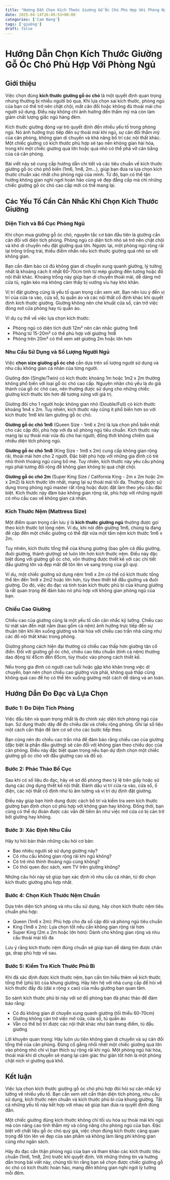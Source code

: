 ```yaml
---
title: "Hướng Dẫn Chọn Kích Thước Giường Gỗ Óc Chó Phù Hợp Với Phòng Ngủ"
date: 2025-04-14T16:49:53+00:00
categories: ['Cam Nang']
tags: ['giường']
draft: false
---
```

# Hướng Dẫn Chọn Kích Thước Giường Gỗ Óc Chó Phù Hợp Với Phòng Ngủ

## Giới thiệu

Việc chọn đúng **kích thước giường gỗ óc chó** là một quyết định quan trọng nhưng thường bị nhiều người bỏ qua. Khi lựa chọn sai kích thước, phòng ngủ của bạn có thể trở nên chật chội, mất cân đối hoặc không đủ thoải mái cho người sử dụng. Điều này không chỉ ảnh hưởng đến thẩm mỹ mà còn làm giảm chất lượng giấc ngủ hàng đêm.

Kích thước giường đóng vai trò quyết định đến nhiều yếu tố trong phòng ngủ. Nó ảnh hưởng trực tiếp đến sự thoải mái khi ngủ, sự cân đối thẩm mỹ của căn phòng, không gian di chuyển và khả năng bố trí các nội thất khác. Một chiếc giường có kích thước phù hợp sẽ tạo nên không gian hài hòa, trong khi một chiếc giường quá lớn hoặc quá nhỏ có thể phá vỡ cân bằng của cả căn phòng.

Bài viết này sẽ cung cấp hướng dẫn chi tiết và các tiêu chuẩn về kích thước giường gỗ óc chó phổ biến (1m6, 1m8, 2m…), giúp bạn đưa ra lựa chọn kích thước chuẩn xác nhất cho phòng ngủ của mình. Từ đó, bạn có thể tận hưởng không gian nghỉ ngơi hoàn hảo cùng vẻ đẹp đẳng cấp mà chỉ những chiếc giường gỗ óc chó cao cấp mới có thể mang lại.

## Các Yếu Tố Cần Cân Nhắc Khi Chọn Kích Thước Giường

### Diện Tích và Bố Cục Phòng Ngủ

Khi chọn mua giường gỗ óc chó, nguyên tắc cơ bản đầu tiên là giường cần cân đối với diện tích phòng. Phòng ngủ có diện tích nhỏ sẽ trở nên chật chội và khó di chuyển nếu đặt giường quá lớn. Ngược lại, một phòng ngủ rộng rãi lại trông trống trải, thiếu điểm nhấn nếu kích thước giường quá nhỏ so với không gian.

Bạn cần đảm bảo có đủ không gian di chuyển xung quanh giường, lý tưởng nhất là khoảng cách ít nhất 60-70cm tính từ mép giường đến tường hoặc đồ nội thất khác. Khoảng trống này giúp bạn di chuyển thoải mái, dễ dàng mở cửa tủ, ngăn kéo mà không cảm thấy bị vướng víu hay khó khăn.

Vị trí đặt giường cũng là yếu tố quan trọng cần xem xét. Bạn nên lưu ý đến vị trí của cửa ra vào, cửa sổ, tủ quần áo và các nội thất cố định khác khi quyết định kích thước giường. Giường không nên che khuất cửa sổ, cản trở việc đóng mở cửa phòng hay tủ quần áo.

Ví dụ cụ thể về việc lựa chọn kích thước:
- Phòng ngủ có diện tích dưới 12m² nên cân nhắc giường 1m6
- Phòng từ 15-20m² có thể phù hợp với giường 1m8
- Phòng trên 20m² có thể xem xét giường 2m hoặc lớn hơn

### Nhu Cầu Sử Dụng và Số Lượng Người Ngủ

Việc **chọn size giường gỗ óc chó** cần dựa trên số lượng người sử dụng và nhu cầu không gian cá nhân của từng người.

Giường đơn (Single/Twin) có kích thước khoảng 1m hoặc 1m2 x 2m thường không phổ biến với loại gỗ óc chó cao cấp. Nguyên nhân chủ yếu là do giá thành của gỗ óc chó cao, nên thường được sử dụng cho những chiếc giường kích thước lớn hơn để tương xứng với giá trị.

Giường đôi cho 1 người hoặc không gian nhỏ (Double/Full) có kích thước khoảng 1m4 x 2m. Tuy nhiên, kích thước này cũng ít phổ biến hơn so với kích thước 1m6 khi làm giường gỗ óc chó.

**Giường gỗ óc chó 1m6** (Queen Size - 1m6 x 2m) là lựa chọn phổ biến nhất cho các cặp đôi, phù hợp với đa số phòng ngủ tiêu chuẩn. Kích thước này mang lại sự thoải mái vừa đủ cho hai người, đồng thời không chiếm quá nhiều diện tích phòng ngủ.

**Giường gỗ óc chó 1m8** (King Size - 1m8 x 2m) cung cấp không gian rộng rãi, thoải mái hơn cho 2 người. Đặc biệt phù hợp với những gia đình có trẻ nhỏ thỉnh thoảng ngủ cùng bố mẹ. Tuy nhiên, kích thước này yêu cầu phòng ngủ phải tương đối rộng để không gian không bị quá chật chội.

**Giường gỗ óc chó 2m** (Super King Size / California King - 2m x 2m hoặc 2m x 2m2) là kích thước lớn nhất, mang lại sự thoải mái tối đa. Thường được sử dụng trong phòng ngủ master rất rộng hoặc được đặt làm theo yêu cầu đặc biệt. Kích thước này đảm bảo không gian rộng rãi, phù hợp với những người có nhu cầu cao về không gian cá nhân.

### Kích Thước Nệm (Mattress Size)

Một điểm quan trọng cần lưu ý là **kích thước giường ngủ** thường được gọi theo kích thước lọt lòng nệm. Ví dụ, khi nói đến giường 1m6, chúng ta đang đề cập đến một chiếc giường có thể đặt vừa một tấm nệm kích thước 1m6 x 2m.

Tuy nhiên, kích thước tổng thể của khung giường (bao gồm cả đầu giường, đuôi giường, thành giường) sẽ luôn lớn hơn kích thước nệm. Điều này đặc biệt đúng với giường gỗ óc chó, vốn thường được thiết kế với các chi tiết đầu giường lớn và đẹp mắt để tôn lên vẻ sang trọng của gỗ quý.

Ví dụ, một chiếc giường sử dụng nệm 1m6 x 2m có thể có kích thước tổng thể lên đến 1m9 x 2m2 hoặc lớn hơn, tùy theo thiết kế đầu giường và đuôi giường. Do đó, việc đo đạc và tính toán kích thước phủ bì của khung giường là rất quan trọng để đảm bảo nó phù hợp với không gian phòng ngủ của bạn.

### Chiều Cao Giường

Chiều cao của giường cũng là một yếu tố cần cân nhắc kỹ lưỡng. Chiều cao từ mặt sàn đến mặt nằm (bao gồm cả nệm) ảnh hưởng trực tiếp đến sự thuận tiện khi lên xuống giường và hài hòa với chiều cao trần nhà cũng như các đồ nội thất khác trong phòng.

Giường phong cách hiện đại thường có chiều cao thấp hơn giường tân cổ điển. Đối với giường gỗ óc chó, chiều cao tiêu chuẩn (tính cả nệm) thường dao động từ 45cm đến 65cm, tùy thuộc vào phong cách thiết kế.

Nếu trong gia đình có người cao tuổi hoặc gặp khó khăn trong việc di chuyển, bạn nên chọn chiều cao giường vừa phải, không quá thấp cũng không quá cao để họ có thể lên xuống giường một cách dễ dàng và an toàn.

## Hướng Dẫn Đo Đạc và Lựa Chọn

### Bước 1: Đo Diện Tích Phòng

Việc đầu tiên và quan trọng nhất là đo chính xác diện tích phòng ngủ của bạn. Sử dụng thước dây để đo chiều dài và chiều rộng phòng. Ghi lại số liệu một cách cẩn thận để làm cơ sở cho các bước tiếp theo.

Bạn cũng nên đo chiều cao trần nhà để đảm bảo rằng chiều cao của giường (đặc biệt là phần đầu giường) sẽ cân đối với không gian theo chiều dọc của căn phòng. Điều này đặc biệt quan trọng nếu bạn dự định chọn một chiếc giường gỗ óc chó với đầu giường cao và đồ sộ.

### Bước 2: Phác Thảo Bố Cục

Sau khi có số liệu đo đạc, hãy vẽ sơ đồ phòng theo tỷ lệ trên giấy hoặc sử dụng các ứng dụng thiết kế nội thất. Đánh dấu vị trí cửa ra vào, cửa sổ, ổ điện, các nội thất cố định như tủ âm tường và vị trí dự định đặt giường.

Điều này giúp bạn hình dung được cách bố trí và kiểm tra xem kích thước giường bạn định chọn có phù hợp với không gian hay không. Đồng thời, bạn cũng có thể dự đoán được các vấn đề tiềm ẩn như việc mở cửa có bị cản trở bởi giường hay không.

### Bước 3: Xác Định Nhu Cầu

Hãy tự hỏi bản thân những câu hỏi cơ bản:
- Bao nhiêu người sẽ sử dụng giường này?
- Có nhu cầu không gian rộng rãi khi ngủ không?
- Có trẻ nhỏ thỉnh thoảng ngủ cùng không?
- Có thói quen đọc sách, xem TV trên giường không?

Những câu hỏi này sẽ giúp bạn xác định rõ nhu cầu cá nhân, từ đó chọn kích thước giường phù hợp nhất.

### Bước 4: Chọn Kích Thước Nệm Chuẩn

Dựa trên diện tích phòng và nhu cầu sử dụng, hãy chọn kích thước nệm tiêu chuẩn phù hợp:
- Queen (1m6 x 2m): Phù hợp cho đa số cặp đôi và phòng ngủ tiêu chuẩn
- King (1m8 x 2m): Lựa chọn tốt nếu cần không gian rộng rãi hơn
- Super King (2m x 2m hoặc lớn hơn): Dành cho không gian rộng và nhu cầu thoải mái tối đa

Lưu ý rằng kích thước nệm đúng chuẩn sẽ giúp bạn dễ dàng tìm được chăn ga, drap phù hợp về sau.

### Bước 5: Kiểm Tra Kích Thước Phủ Bì

Khi đã xác định được kích thước nệm, bạn cần tìm hiểu thêm về kích thước tổng thể (phủ bì) của khung giường. Hãy liên hệ với nhà cung cấp để hỏi về kích thước đầy đủ (dài x rộng x cao) của mẫu giường bạn quan tâm.

So sánh kích thước phủ bì này với sơ đồ phòng bạn đã phác thảo để đảm bảo rằng:
- Có đủ không gian di chuyển xung quanh giường (tối thiểu 60-70cm)
- Giường không cản trở việc mở cửa, cửa sổ, tủ quần áo
- Vẫn có thể bố trí được các nội thất khác như bàn trang điểm, tủ đầu giường

Lời khuyên quan trọng: Hãy luôn ưu tiên không gian di chuyển và sự cân đối tổng thể của căn phòng. Đừng cố gắng nhồi nhét một chiếc giường quá lớn vào phòng nhỏ chỉ vì bạn thích sự rộng rãi khi ngủ. Một phòng ngủ hài hòa, thoải mái khi di chuyển sẽ mang lại cảm giác thư giãn tốt hơn là một phòng chật ních vì giường quá khổ.

## Kết luận

Việc lựa chọn kích thước giường gỗ óc chó phù hợp đòi hỏi sự cân nhắc kỹ lưỡng về nhiều yếu tố. Bạn cần xem xét cẩn thận diện tích phòng, nhu cầu sử dụng, kích thước nệm chuẩn và kích thước phủ bì của khung giường. Tất cả những yếu tố này kết hợp với nhau sẽ giúp bạn đưa ra quyết định đúng đắn.

Một chiếc giường đúng kích thước không chỉ tối ưu hóa sự thoải mái khi ngủ mà còn nâng cao tính thẩm mỹ và công năng cho phòng ngủ của bạn. Đặc biệt với chất liệu gỗ óc chó quý giá, việc chọn đúng kích thước càng quan trọng để tôn lên vẻ đẹp của sản phẩm và không làm lãng phí không gian cũng như ngân sách.

Hãy đo đạc cẩn thận phòng ngủ của bạn và tham khảo các kích thước tiêu chuẩn (1m6, 1m8, 2m) trước khi quyết định. Với những thông tin và hướng dẫn trong bài viết này, chúng tôi tin rằng bạn sẽ chọn được chiếc giường gỗ óc chó có kích thước hoàn hảo, mang đến không gian nghỉ ngơi lý tưởng mỗi đêm.